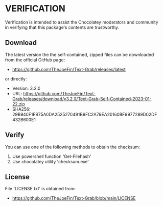 # VERIFICATION
Verification is intended to assist the Chocolatey moderators and community in verifying that this package's contents are trustworthy.

## Download
The latest version the the self-contained, zipped files can be downloaded from 
the official GitHub page:
- https://github.com/TheJoeFin/Text-Grab/releases/latest

or directly:
- Version: 3.2.0
- URL: https://github.com/TheJoeFin/Text-Grab/releases/download/v3.2.0/Text-Grab-Self-Contained-2023-01-22.zip
- SHA256: 29B940F1FB75A0DA2525270491B9FC2A79EA20160BF9977289D02DF432B600E1

## Verify
You can use one of the following methods to obtain the checksum:
1. Use powershell function 'Get-Filehash'
2. Use chocolatey utility 'checksum.exe'


## License
File 'LICENSE.txt' is obtained from:
- https://github.com/TheJoeFin/Text-Grab/blob/main/LICENSE
